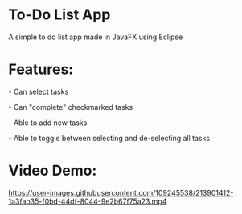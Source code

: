# To-Do List App
A simple to do list app made in JavaFX using Eclipse

<h1>Features:</h1>
<p>- Can select tasks</p>
<p>- Can "complete" checkmarked tasks</p>
<p>- Able to add new tasks</p>
<p>- Able to toggle between selecting and de-selecting all tasks</p>

<h1>Video Demo:</h1>

https://user-images.githubusercontent.com/109245538/213901412-1a3fab35-f0bd-44df-8044-9e2b67f75a23.mp4

